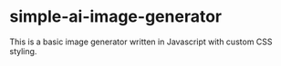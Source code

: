 # simple-ai-image-generator
This is a basic image generator written in Javascript with custom CSS styling.
